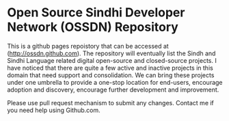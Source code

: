 # Open Source Sindhi Developer Network (OSSDN) Repository

This is a github pages repoistory that can be accessed at (http://ossdn.github.com). The repository will eventually list the Sindh and Sindhi Language related digital open-source and closed-source projects. I have noticed that there are quite a few active and inactive projects in this domain that need support and consolidation. We can bring these projects under one umbrella to provide a one-stop location for end-users, encourage adoption and discovery, encourage further development and improvement.

Please use pull request mechanism to submit any changes. Contact me if you need help using Github.com.
